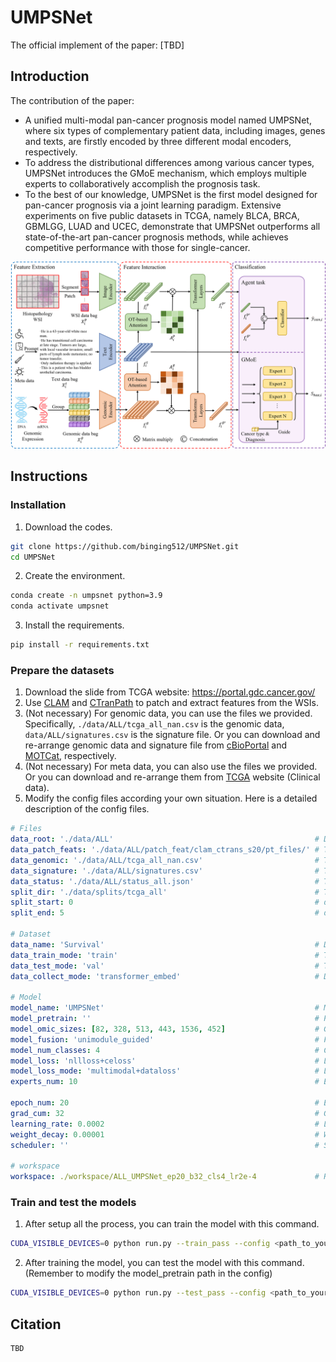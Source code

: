 # UMPSNet

The official implement of the paper: [TBD] 

## Introduction

The contribution of the paper:

- A unified multi-modal pan-cancer prognosis model named UMPSNet, where six types of complementary patient data, including images, genes and texts, are firstly encoded by three different modal encoders, respectively. 
- To address the distributional differences among various cancer types, UMPSNet introduces the GMoE mechanism, which employs multiple experts to collaboratively accomplish the prognosis task.
- To the best of our knowledge, UMPSNet is the first model designed for pan-cancer prognosis via a joint learning paradigm. Extensive experiments on five public datasets in TCGA, namely BLCA, BRCA, GBMLGG, LUAD and UCEC, demonstrate that UMPSNet outperforms all state-of-the-art pan-cancer prognosis methods, while achieves competitive performance with those for single-cancer. 

![](./images/framework.png)

## Instructions

### Installation

1. Download the codes.

```bash
git clone https://github.com/binging512/UMPSNet.git
cd UMPSNet
```

2. Create the environment.

```bash
conda create -n umpsnet python=3.9
conda activate umpsnet
```

3. Install the requirements.

```bash
pip install -r requirements.txt
```

### Prepare the datasets

1. Download the slide from TCGA website: https://portal.gdc.cancer.gov/
2. Use [CLAM](https://github.com/mahmoodlab/CLAM) and [CTranPath](https://github.com/Xiyue-Wang/TransPath) to patch and extract features from the WSIs.
3. (Not necessary) For genomic data, you can use the files we provided. Specifically,  ```./data/ALL/tcga_all_nan.csv``` is the genomic data, ```data/ALL/signatures.csv``` is the signature file. Or you can download and re-arrange genomic data and signature file from [cBioPortal](https://www.cbioportal.org/) and [MOTCat](https://github.com/Innse/MOTCat), respectively.
4. (Not necessary) For meta data, you can also use the files we provided. Or you can download and re-arrange them from [TCGA](https://portal.gdc.cancer.gov/) website (Clinical data).
5. Modify the config files according your own situation. Here is a detailed description of the config files.

```yaml
# Files
data_root: './data/ALL'												# Data root 
data_patch_feats: './data/ALL/patch_feat/clam_ctrans_s20/pt_files/'	# The extracted WSI feature directory
data_genomic: './data/ALL/tcga_all_nan.csv'							# The genomic data and label information file path
data_signature: './data/ALL/signatures.csv'							# The signatures file path
data_status: './data/ALL/status_all.json'							# The status file path
split_dir: './data/splits/tcga_all'									# The split files directory
split_start: 0   													# default:0 start with the first fold
split_end: 5    													# default:5 end with the end fold

# Dataset
data_name: 'Survival'												# Dataset class name
data_train_mode: 'train'											# Training mode
data_test_mode: 'val'												# Testing mode
data_collect_mode: 'transformer_embed'								# Data collection mode

# Model
model_name: 'UMPSNet'												# Model class name
model_pretrain: ''													# Pretrained or trained weights path
model_omic_sizes: [82, 328, 513, 443, 1536, 452]					# Genomic numbers of the six groups
model_fusion: 'unimodule_guided'									# Feature fusion module class name
model_num_classes: 4												# Classification number
model_loss: 'nllloss+celoss'										# Loss functions
model_loss_mode: 'multimodal+dataloss'								# Loss functions
experts_num: 10														# Experts number

epoch_num: 20														# Epoch number
grad_cum: 32														# Gradient accumulation steps
learning_rate: 0.0002												# Learning rate
weight_decay: 0.00001												# Weight decay
scheduler: ''														# Scheduler

# workspace
workspace: ./workspace/ALL_UMPSNet_ep20_b32_cls4_lr2e-4				# Result saving directory
```

### Train and test the models

1. After setup all the process, you can train the model with this command.

```bash
CUDA_VISIBLE_DEVICES=0 python run.py --train_pass --config <path_to_your_config>
```

2. After training the model, you can test the model with this command. (Remember to modify the model_pretrain path in the config)

```bash
CUDA_VISIBLE_DEVICES=0 python run.py --test_pass --config <path_to_your_config>
```

## Citation

```latex
TBD
```

